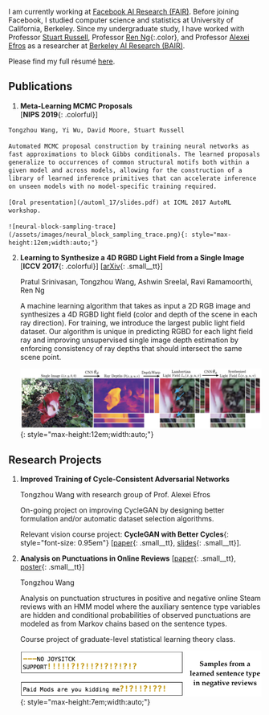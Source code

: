 I am currently working at [Facebook AI Research (FAIR)](https://research.fb.com/category/facebook-ai-research-fair/). Before joining Facebook, I studied computer science and statistics at University of California, Berkeley. Since my undergraduate study, I have worked with Professor [Stuart Russell](http://people.eecs.berkeley.edu/~russell/), Professor [Ren Ng](https://www2.eecs.berkeley.edu/Faculty/Homepages/yirenng.html){:.color}, and Professor [Alexei Efros](https://people.eecs.berkeley.edu/~efros/) as a researcher at [Berkeley AI Research (BAIR)](http://bair.berkeley.edu/).

Please find my full résumé [here](/assets/docs/about/resume.pdf).

## Publications

1. **Meta-Learning MCMC Proposals**<br />[<span class="small__tt">**NIPS 2019**{: .colorful}</span>]
<!-- [[arXiv](https://arxiv.org/abs/1708.06040){: .small__tt}] -->

    Tongzhou Wang, Yi Wu, David Moore, Stuart Russell

    Automated MCMC proposal construction by training neural networks as fast approximations to block Gibbs conditionals. The learned proposals generalize to occurrences of common structural motifs both within a given model and across models, allowing for the construction of a library of learned inference primitives that can accelerate inference on unseen models with no model-specific training required.

    [Oral presentation](/automl_17/slides.pdf) at ICML 2017 AutoML workshop.

    ![neural-block-sampling-trace](/assets/images/neural_block_sampling_trace.png){: style="max-height:12em;width:auto;"}

2. **Learning to Synthesize a 4D RGBD Light Field from a Single Image**<br />[<span class="small__tt">**ICCV 2017**{: .colorful}</span>] [[arXiv](https://arxiv.org/abs/1708.03292){: .small__tt}]

    Pratul Srinivasan, Tongzhou Wang, Ashwin Sreelal, Ravi Ramamoorthi, Ren Ng

    A machine learning algorithm that takes as input a 2D RGB image and synthesizes a 4D RGBD light field (color and depth of the scene in each ray direction). For training, we introduce the largest public light field dataset. Our algorithm is unique in predicting RGBD for each light field ray and improving unsupervised single image depth estimation by enforcing consistency of ray depths that should intersect the same scene point.

    ![light-field-synthesis-pipeline](/assets/images/2d_to_4d_pipeline.png){: style="max-height:12em;width:auto;"}

## Research Projects

1. **Improved Training of Cycle-Consistent Adversarial Networks**

    Tongzhou Wang with research group of Prof. Alexei Efros

    On-going project on improving CycleGAN by designing better formulation and/or automatic dataset selection algorithms.

    Relevant vision course project: **CycleGAN with Better Cycles**{: style="font-size: 0.95em"} [[paper](/better_cycles/report.pdf){: .small__tt}, [slides](/better_cycles/slides.pdf){: .small__tt}].

2. **Analysis on Punctuations in Online Reviews** [[paper](/punctuations/report.pdf){: .small__tt}, [poster](/punctuations/poster.pdf){: .small__tt}]

    Tongzhou Wang

    Analysis on punctuation structures in positive and negative online Steam reviews with an HMM model where the auxiliary sentence type variables are hidden and conditional probabilities of observed punctuations are modeled as from Markov chains based on the sentence types.

    Course project of graduate-level statistical learning theory class.

    ![light-field-synthesis-pipeline](/assets/images/punctuation_neg_ex.png){: style="max-height:7em;width:auto;"}
